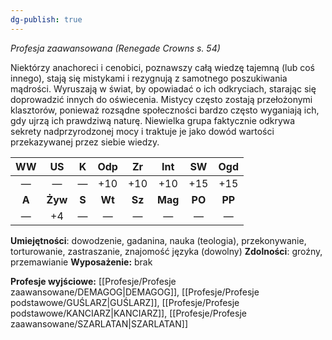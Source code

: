 ```yaml
---
dg-publish: true
---
```

*Profesja zaawansowana (Renegade Crowns s. 54)*

Niektórzy anachoreci i cenobici, poznawszy całą wiedzę tajemną (lub coś innego), stają się mistykami i rezygnują z samotnego poszukiwania mądrości. Wyruszają w świat, by opowiadać o ich odkryciach, starając się doprowadzić innych do oświecenia. Mistycy często zostają przełożonymi klasztorów, ponieważ rozsądne społeczności bardzo często wyganiają ich, gdy ujrzą ich prawdziwą naturę. Niewielka grupa faktycznie odkrywa sekrety nadprzyrodzonej mocy i traktuje je jako dowód wartości przekazywanej przez siebie wiedzy.

|  WW   |   US    |   K   |  Odp   |   Zr   |   Int   |   SW   |  Ogd   |
| :---: | :-----: | :---: | :----: | :----: | :-----: | :----: | :----: |
|   —   |    —    |   —   |  +10   |  +10   |   +10   |  +15   |  +15   |
| **A** | **Żyw** | **S** | **Wt** | **Sz** | **Mag** | **PO** | **PP** |
|   —   |   +4    |   —   |   —    |   —    |    —    |   —    |   —    |

**Umiejętności**: dowodzenie, gadanina, nauka (teologia), przekonywanie, torturowanie, zastraszanie, znajomość języka (dowolny)
**Zdolności**: groźny, przemawianie
**Wyposażenie:** brak

**Profesje wyjściowe:** [[Profesje/Profesje zaawansowane/DEMAGOG\|DEMAGOG]], [[Profesje/Profesje podstawowe/GUŚLARZ\|GUŚLARZ]], [[Profesje/Profesje podstawowe/KANCIARZ\|KANCIARZ]], [[Profesje/Profesje zaawansowane/SZARLATAN\|SZARLATAN]]